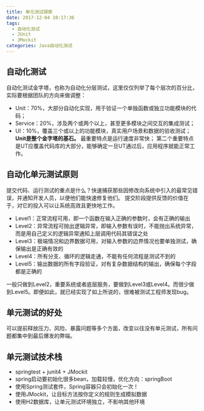```yaml
---
title: 单元测试探索
date: 2017-12-04 10:17:36
tags: 
  - 自动化测试
  - JUnit
  - JMockit
categories: Java自动化测试
---
```

## 自动化测试
自动化测试金字塔，也称为自动化分层测试，这里仅仅列举了每个层次的百分比，实际要根据团队的方向来做调整：
- Unit：70%，大部分自动化实现，用于验证一个单独函数或独立功能模块的代码；
- Service：20%，涉及两个或两个以上，甚至更多模块之间交互的集成测试；
- UI：10%，覆盖三个或以上的功能模块，真实用户场景和数据的验收测试；
**Unit是整个金字塔的基石。**
最重要特点是运行速度非常快；
第二个重要特点是UT应覆盖代码库的大部分，能够确定一旦UT通过后，应用程序就能正常工作。
    
  
## 自动化单元测试原则
  提交代码、运行测试的重点是什么？快速捕获那些因修改向系统中引入的最常见错误，并通知开发人员，以便他们能快速修复他们。
  提交阶段提供反馈的价值在于，对它的投入可以让系统高效且更快地工作。
  - Level1：正常流程可用，即一个函数在输入正确的参数时，会有正确的输出
  - Level2：异常流程可抛出逻辑异常，即输入参数有误时，不能抛出系统异常，而是用自己定义的逻辑异常通知上层调用代码其错误之处
  - Level3：极端情况和边界数据可用，对输入参数的边界情况也要单独测试，确保输出是正确有效的
  - Level4：所有分支、循环的逻辑走通，不能有任何流程是测试不到的
  - Level5：输出数据的所有字段验证，对有复杂数据结构的输出，确保每个字段都是正确的

一般只做到Level2，重要系统或者底层服务，要做到Level3或Level4。而很少做到Level5。即便如此，就已经实现了如上所说的，很难被测试工程师发现bug。


## 单元测试的好处
  可以提前释放压力、风险、暴露问题等多个方面，改变以往没有单元测试，所有问题都集中到最后爆发的弊端。

## 单元测试技术栈
  -  springtest + junit4 + JMockit
  -  spring启动要初始化很多bean，加载较慢，优化方向：springBoot
  -  使用Spring测试套件，Spring容器只会初始化一次！
  -  使用JMockit，让目标方法按你定义的规则生成模拟数据
  -  使用H2数据库，让单元测试环境独立，不影响其他环境